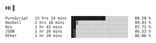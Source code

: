 ### Hi 👋

<!--START_SECTION:waka-->

```text
PureScript   13 hrs 24 mins  ███████████████░░░░░░░░░░   60.58 %
Haskell      2 hrs 10 mins   ██▒░░░░░░░░░░░░░░░░░░░░░░   09.83 %
Nix          1 hr 42 mins    ██░░░░░░░░░░░░░░░░░░░░░░░   07.71 %
JSON         1 hr 26 mins    █▓░░░░░░░░░░░░░░░░░░░░░░░   06.53 %
Other        1 hr 20 mins    █▓░░░░░░░░░░░░░░░░░░░░░░░   06.06 %
```

<!--END_SECTION:waka-->
